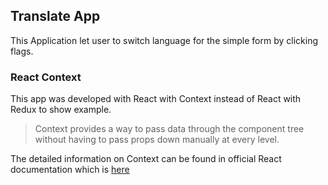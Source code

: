 ## Translate App

This Application let user to switch language for the simple form by clicking flags.

### React Context

This app was developed with React with Context instead of React with Redux to show example.

> Context provides a way to pass data through the component tree without having to pass props down manually at every level.

The detailed information on Context can be found in official React documentation which is [here](https://reactjs.org/docs/context.html)
